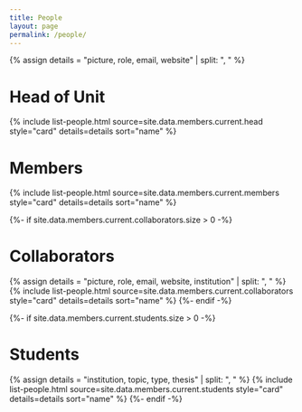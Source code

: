 ```yaml
---
title: People
layout: page
permalink: /people/
---
```


{% assign details = "picture, role, email, website" | split: ", " %}

<h1>Head of Unit</h1>
{% include list-people.html source=site.data.members.current.head style="card" details=details sort="name" %}

<h1>Members</h1>
{% include list-people.html source=site.data.members.current.members style="card" details=details sort="name" %}

{%- if site.data.members.current.collaborators.size > 0 -%}
  <h1>Collaborators</h1>
  {% assign details = "picture, role, email, website, institution" | split: ", " %}
  {% include list-people.html source=site.data.members.current.collaborators style="card" details=details sort="name" %}
{%- endif -%}

{%- if site.data.members.current.students.size > 0 -%}
  <h1>Students</h1>
  {% assign details = "institution, topic, type, thesis" | split: ", " %}
  {% include list-people.html source=site.data.members.current.students style="card" details=details sort="name" %}
{%- endif -%}